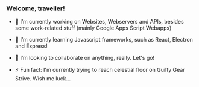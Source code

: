 ### Welcome, traveller!

- 🔭 I’m currently working on Websites, Webservers and APIs, besides some work-related stuff (mainly Google Apps Script Webapps)
- 🌱 I’m currently learning Javascript frameworks, such as React, Electron and Express!
- 👯 I’m looking to collaborate on anything, really. Let's go!

- ⚡ Fun fact: I'm currently trying to reach celestial floor on Guilty Gear Strive. Wish me luck...
